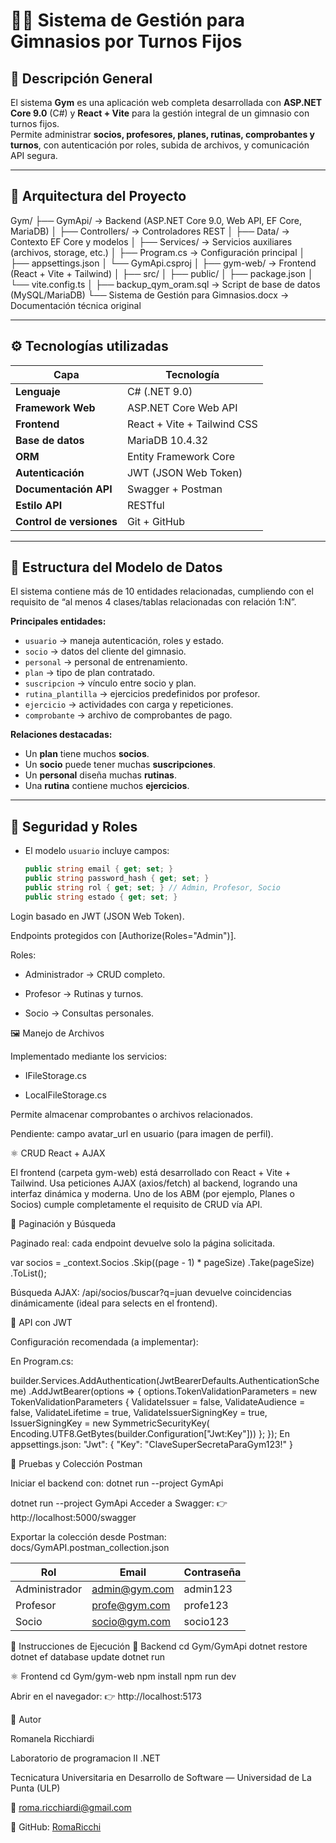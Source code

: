 # 🏋️‍♂️ Sistema de Gestión para Gimnasios por Turnos Fijos

## 📘 Descripción General

El sistema **Gym** es una aplicación web completa desarrollada con **ASP.NET Core 9.0** (C#) y **React + Vite** para la gestión integral de un gimnasio con turnos fijos.  
Permite administrar **socios, profesores, planes, rutinas, comprobantes y turnos**, con autenticación por roles, subida de archivos, y comunicación API segura.

---

## 🧱 Arquitectura del Proyecto

Gym/
├── GymApi/ → Backend (ASP.NET Core 9.0, Web API, EF Core, MariaDB)
│ ├── Controllers/ → Controladores REST
│ ├── Data/ → Contexto EF Core y modelos
│ ├── Services/ → Servicios auxiliares (archivos, storage, etc.)
│ ├── Program.cs → Configuración principal
│ ├── appsettings.json
│ └── GymApi.csproj
│
├── gym-web/ → Frontend (React + Vite + Tailwind)
│ ├── src/
│ ├── public/
│ ├── package.json
│ └── vite.config.ts
│
├── backup_qym_oram.sql → Script de base de datos (MySQL/MariaDB)
└── Sistema de Gestión para Gimnasios.docx → Documentación técnica original

---

## ⚙️ Tecnologías utilizadas

| Capa | Tecnología |
|------|-------------|
| **Lenguaje** | C# (.NET 9.0) |
| **Framework Web** | ASP.NET Core Web API |
| **Frontend** | React + Vite + Tailwind CSS |
| **Base de datos** | MariaDB 10.4.32 |
| **ORM** | Entity Framework Core |
| **Autenticación** | JWT (JSON Web Token) |
| **Documentación API** | Swagger + Postman |
| **Estilo API** | RESTful |
| **Control de versiones** | Git + GitHub |

---

## 🧩 Estructura del Modelo de Datos

El sistema contiene más de 10 entidades relacionadas, cumpliendo con el requisito de “al menos 4 clases/tablas relacionadas con relación 1:N”.

**Principales entidades:**
- `usuario` → maneja autenticación, roles y estado.
- `socio` → datos del cliente del gimnasio.
- `personal` → personal de entrenamiento.
- `plan` → tipo de plan contratado.
- `suscripcion` → vínculo entre socio y plan.
- `rutina_plantilla` → ejercicios predefinidos por profesor.
- `ejercicio` → actividades con carga y repeticiones.
- `comprobante` → archivo de comprobantes de pago.

**Relaciones destacadas:**
- Un **plan** tiene muchos **socios**.  
- Un **socio** puede tener muchas **suscripciones**.  
- Un **personal** diseña muchas **rutinas**.  
- Una **rutina** contiene muchos **ejercicios**.

---

## 🔐 Seguridad y Roles

- El modelo `usuario` incluye campos:  
  ```csharp
  public string email { get; set; }
  public string password_hash { get; set; }
  public string rol { get; set; } // Admin, Profesor, Socio
  public string estado { get; set; }

Login basado en JWT (JSON Web Token).

Endpoints protegidos con [Authorize(Roles="Admin")].

Roles:

- Administrador → CRUD completo.

- Profesor → Rutinas y turnos.

- Socio → Consultas personales.

🖼️ Manejo de Archivos

Implementado mediante los servicios:

- IFileStorage.cs

- LocalFileStorage.cs

Permite almacenar comprobantes o archivos relacionados.

Pendiente: campo avatar_url en usuario (para imagen de perfil).

⚛️ CRUD React + AJAX

El frontend (carpeta gym-web) está desarrollado con React + Vite + Tailwind.
Usa peticiones AJAX (axios/fetch) al backend, logrando una interfaz dinámica y moderna.
Uno de los ABM (por ejemplo, Planes o Socios) cumple completamente el requisito de CRUD vía API.

📄 Paginación y Búsqueda

Paginado real: cada endpoint devuelve solo la página solicitada.

var socios = _context.Socios
    .Skip((page - 1) * pageSize)
    .Take(pageSize)
    .ToList();

Búsqueda AJAX:
/api/socios/buscar?q=juan devuelve coincidencias dinámicamente (ideal para selects en el frontend).

🔑 API con JWT

Configuración recomendada (a implementar):

En Program.cs:

builder.Services.AddAuthentication(JwtBearerDefaults.AuthenticationScheme)
    .AddJwtBearer(options =>
    {
        options.TokenValidationParameters = new TokenValidationParameters
        {
            ValidateIssuer = false,
            ValidateAudience = false,
            ValidateLifetime = true,
            ValidateIssuerSigningKey = true,
            IssuerSigningKey = new SymmetricSecurityKey(
                Encoding.UTF8.GetBytes(builder.Configuration["Jwt:Key"]))
        };
    });
En appsettings.json:
"Jwt": {
  "Key": "ClaveSuperSecretaParaGym123!"
}

🧪 Pruebas y Colección Postman

Iniciar el backend con: dotnet run --project GymApi

dotnet run --project GymApi
Acceder a Swagger:
👉 http://localhost:5000/swagger

Exportar la colección desde Postman: docs/GymAPI.postman_collection.json

| Rol           | Email                                 | Contraseña |
| ------------- | ------------------------------------- | ---------- |
| Administrador | [admin@gym.com](mailto:admin@gym.com) | admin123   |
| Profesor      | [profe@gym.com](mailto:profe@gym.com) | profe123   |
| Socio         | [socio@gym.com](mailto:socio@gym.com) | socio123   |

🚀 Instrucciones de Ejecución
🔧 Backend
cd Gym/GymApi
dotnet restore
dotnet ef database update
dotnet run

⚛️ Frontend
cd Gym/gym-web
npm install
npm run dev


Abrir en el navegador:
👉 http://localhost:5173

📘 Autor

Romanela Ricchiardi

Laboratorio de programacion II .NET

Tecnicatura Universitaria en Desarrollo de Software — Universidad de La Punta (ULP)

📧 roma.ricchiardi@gmail.com

💼 GitHub: [RomaRicchi](https://github.com/RomaRicchi)


